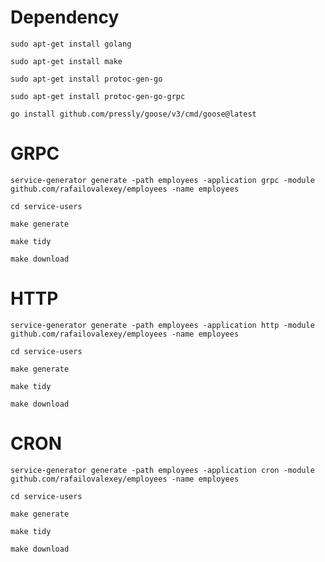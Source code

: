 # Dependency

```sudo apt-get install golang```

```sudo apt-get install make```

```sudo apt-get install protoc-gen-go```

```sudo apt-get install protoc-gen-go-grpc```

```go install github.com/pressly/goose/v3/cmd/goose@latest```

# GRPC

```service-generator generate -path employees -application grpc -module github.com/rafailovalexey/employees -name employees```

```cd service-users```

```make generate```

```make tidy```

```make download```

# HTTP

```service-generator generate -path employees -application http -module github.com/rafailovalexey/employees -name employees```

```cd service-users```

```make generate```

```make tidy```

```make download```

# CRON

```service-generator generate -path employees -application cron -module github.com/rafailovalexey/employees -name employees```

```cd service-users```

```make generate```

```make tidy```

```make download```